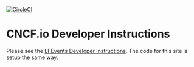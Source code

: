 [![CircleCI](https://circleci.com/gh/cncf/cncf.io.svg?style=svg)](https://circleci.com/gh/cncf/cncf.io)


# CNCF.io Developer Instructions 

Please see the [LFEvents Developer Instructions](https://github.com/LF-Engineering/lfevents).  The code for this site is setup the same way.